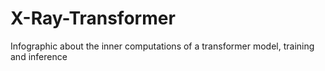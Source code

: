 # X-Ray-Transformer
Infographic about the inner computations of a transformer model, training and inference
